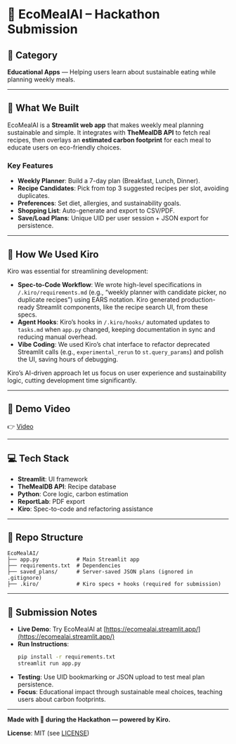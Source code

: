 # 🥗 EcoMealAI – Hackathon Submission

## 📌 Category

**Educational Apps** — Helping users learn about sustainable eating while planning weekly meals.

---

## 🚀 What We Built

EcoMealAI is a **Streamlit web app** that makes weekly meal planning sustainable and simple. It integrates with **TheMealDB API** to fetch real recipes, then overlays an **estimated carbon footprint** for each meal to educate users on eco-friendly choices.

### Key Features

* **Weekly Planner**: Build a 7-day plan (Breakfast, Lunch, Dinner).
* **Recipe Candidates**: Pick from top 3 suggested recipes per slot, avoiding duplicates.
* **Preferences**: Set diet, allergies, and sustainability goals.
* **Shopping List**: Auto-generate and export to CSV/PDF.
* **Save/Load Plans**: Unique UID per user session + JSON export for persistence.

---

## 🤖 How We Used Kiro

Kiro was essential for streamlining development:

* **Spec-to-Code Workflow**: We wrote high-level specifications in `/.kiro/requirements.md` (e.g., “weekly planner with candidate picker, no duplicate recipes”) using EARS notation. Kiro generated production-ready Streamlit components, like the recipe search UI, from these specs.
* **Agent Hooks**: Kiro’s hooks in `/.kiro/hooks/` automated updates to `tasks.md` when `app.py` changed, keeping documentation in sync and reducing manual overhead.
* **Vibe Coding**: We used Kiro’s chat interface to refactor deprecated Streamlit calls (e.g., `experimental_rerun` to `st.query_params`) and polish the UI, saving hours of debugging.

Kiro’s AI-driven approach let us focus on user experience and sustainability logic, cutting development time significantly.

---

## 🎥 Demo Video

👉 [Video](https://youtu.be/4V7pPMEnuRo)

---

## 💻 Tech Stack

* **Streamlit**: UI framework
* **TheMealDB API**: Recipe database
* **Python**: Core logic, carbon estimation
* **ReportLab**: PDF export
* **Kiro**: Spec-to-code and refactoring assistance

---

## 📂 Repo Structure

```
EcoMealAI/
├── app.py            # Main Streamlit app
├── requirements.txt  # Dependencies
├── saved_plans/      # Server-saved JSON plans (ignored in .gitignore)
├── .kiro/            # Kiro specs + hooks (required for submission)
```

---

## 📝 Submission Notes

* **Live Demo**: Try EcoMealAI at [https://ecomealai.streamlit.app/](https://ecomealai.streamlit.app/)
* **Run Instructions**:
  ```bash
  pip install -r requirements.txt
  streamlit run app.py
  ```
* **Testing**: Use UID bookmarking or JSON upload to test meal plan persistence.
* **Focus**: Educational impact through sustainable meal choices, teaching users about carbon footprints.

---

**Made with 🌱 during the Hackathon — powered by Kiro.**

**License**: MIT (see [LICENSE](https://github.com/AB2511/EcoMealAI/blob/main/LICENSE))
